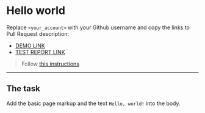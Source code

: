 # Hello world
Replace `<your_account>` with your Github username and copy the links to Pull Request description:
- [DEMO LINK](https://vova-poli.github.io/layout_hello-world/) 
- [TEST REPORT LINK](https://vova-poli.github.io/layout_hello-world/report/html_report/)

> Follow [this instructions](https://github.com/mate-academy/layout_task-guideline#how-to-solve-the-layout-tasks-on-github)
___

## The task 
Add the basic page markup and the text `Hello, world!` into the body.
